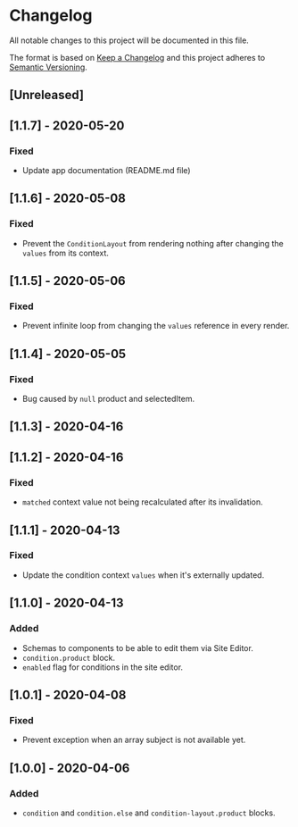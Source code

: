 # Changelog

All notable changes to this project will be documented in this file.

The format is based on [Keep a Changelog](http://keepachangelog.com/en/1.0.0/)
and this project adheres to [Semantic Versioning](http://semver.org/spec/v2.0.0.html).

## [Unreleased]

## [1.1.7] - 2020-05-20

### Fixed
- Update app documentation (README.md file)

## [1.1.6] - 2020-05-08
### Fixed
- Prevent the `ConditionLayout` from rendering nothing after changing the `values` from its context.

## [1.1.5] - 2020-05-06
### Fixed
- Prevent infinite loop from changing the `values` reference in every render.

## [1.1.4] - 2020-05-05
### Fixed
- Bug caused by `null` product and selectedItem.

## [1.1.3] - 2020-04-16

## [1.1.2] - 2020-04-16
### Fixed
- `matched` context value not being recalculated after its invalidation.

## [1.1.1] - 2020-04-13
### Fixed
- Update the condition context `values` when it's externally updated.

## [1.1.0] - 2020-04-13
### Added
- Schemas to components to be able to edit them via Site Editor.
- `condition.product` block.
- `enabled` flag for conditions in the site editor.

## [1.0.1] - 2020-04-08
### Fixed
- Prevent exception when an array subject is not available yet.

## [1.0.0] - 2020-04-06

### Added

- `condition` and `condition.else` and `condition-layout.product` blocks.
